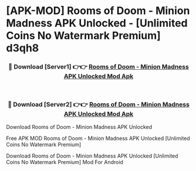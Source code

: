 # [APK-MOD] Rooms of Doom - Minion Madness APK Unlocked - [Unlimited Coins No Watermark Premium] d3qh8



<div align="center">
<h3>🔴 Download [Server1] 👉👉 <a href="https://momento.my/?title=Rooms_of_Doom_-_Minion_Madness_APK_Unlocked">Rooms of Doom - Minion Madness APK Unlocked Mod Apk</a></h3><br>

<h3>🔴 Download [Server2] 👉👉 <a href="https://momento.my/?title=Rooms_of_Doom_-_Minion_Madness_APK_Unlocked">Rooms of Doom - Minion Madness APK Unlocked Mod Apk</a></h3>
</div>



Download Rooms of Doom - Minion Madness APK Unlocked 

Free APK MOD Rooms of Doom - Minion Madness APK Unlocked [Unlimited Coins No Watermark Premium]

Download Rooms of Doom - Minion Madness APK Unlocked [Unlimited Coins No Watermark Premium] Mod For Android
